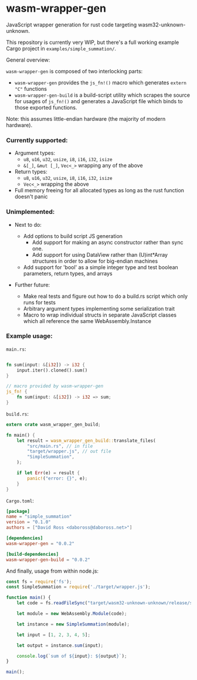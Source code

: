 wasm-wrapper-gen
================

JavaScript wrapper generation for rust code targeting wasm32-unknown-unknown.

This repository is currently very WIP, but there's a full working example Cargo project in `examples/simple_summation/`.

General overview:

`wasm-wrapper-gen` is composed of two interlocking parts:
- `wasm-wrapper-gen` provides the `js_fn!()` macro which generates `extern "C"` functions
- `wasm-wrapper-gen-build` is a build-script utility which scrapes the source for usages of `js_fn!()` and generates a JavaScript file which binds to those exported functions.

Note: this assumes little-endian hardware (the majority of modern hardware).

### Currently supported:

- Argument types:
  - `u8`, `u16`, `u32`, `usize`, `i8`, `i16`, `i32`, `isize`
  - `&[_]`, `&mut [_]`, `Vec<_>` wrapping any of the above
- Return types:
  - `u8`, `u16`, `u32`, `usize`, `i8`, `i16`, `i32`, `isize`
  - `Vec<_>` wrapping the above
- Full memory freeing for all allocated types as long as the rust
  function doesn't panic

### Unimplemented:

- Next to do:
  - Add options to build script JS generation
    - Add support for making an async constructor rather than sync one.
    - Add support for using DataView rather than (U)int*Array structures in order
      to allow for big-endian machines
  - Add support for 'bool' as a simple integer type and test boolean parameters, return types, and arrays

- Further future:
  - Make real tests and figure out how to do a build.rs script which only runs for tests
  - Arbitrary argument types implementing some serialization trait
  - Macro to wrap individual structs in separate JavaScript classes
    which all reference the same WebAssembly.Instance

### Example usage:

`main.rs`:

```rust

fn sum(input: &[i32]) -> i32 {
    input.iter().cloned().sum()
}

// macro provided by wasm-wrapper-gen
js_fn! {
    fn sum(input: &[i32]) -> i32 => sum;
}
```

`build.rs`:

```rust
extern crate wasm_wrapper_gen_build;

fn main() {
    let result = wasm_wrapper_gen_build::translate_files(
        "src/main.rs", // in file
        "target/wrapper.js", // out file
        "SimpleSummation",
    );

    if let Err(e) = result {
        panic!("error: {}", e);
    }
}
```

`Cargo.toml`:

```toml
[package]
name = "simple_summation"
version = "0.1.0"
authors = ["David Ross <daboross@daboross.net>"]

[dependencies]
wasm-wrapper-gen = "0.0.2"

[build-dependencies]
wasm-wrapper-gen-build = "0.0.2"
```

And finally, usage from within node.js:

```js
const fs = require('fs');
const SimpleSummation = require('./target/wrapper.js');

function main() {
    let code = fs.readFileSync("target/wasm32-unknown-unknown/release/simple_summation.wasm");

    let module = new WebAssembly.Module(code);

    let instance = new SimpleSummation(module);

    let input = [1, 2, 3, 4, 5];

    let output = instance.sum(input);

    console.log(`sum of ${input}: ${output}`);
}

main();
```
